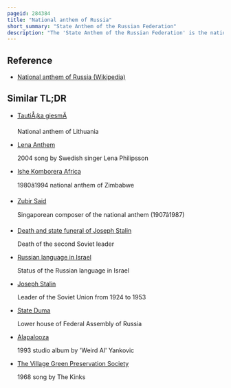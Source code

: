 ```yaml
---
pageid: 284384
title: "National anthem of Russia"
short_summary: "State Anthem of the Russian Federation"
description: "The 'State Anthem of the Russian Federation' is the national anthem of Russia. It uses the same Melody as the soviet State Anthem composed by Alexander Alexandrov and new Lyrics by sergey Mikhalkov who collaborated with gabriel el-registan on the original Anthem. From 1944 this earliest Version replaced the Internationale as a new more russian-centric soviet Anthem. The same Melody was used but without Lyrics after 1956. A second Version of the Lyrics was written by Mikhalkov in 1970 and adopted in 1977 with less Emphasis on World War Ii and more on the Victory of Communism and without mentioning by Name Joseph Stalin."
---
```


## Reference

- [National anthem of Russia (Wikipedia)](https://en.wikipedia.org/?curid=284384)

## Similar TL;DR

- [TautiÅ¡ka giesmÄ](/tldr/en/tautiska-giesme)

  National anthem of Lithuania

- [Lena Anthem](/tldr/en/lena-anthem)

  2004 song by Swedish singer Lena Philipsson

- [Ishe Komborera Africa](/tldr/en/ishe-komborera-africa)

  1980â1994 national anthem of Zimbabwe

- [Zubir Said](/tldr/en/zubir-said)

  Singaporean composer of the national anthem (1907â1987)

- [Death and state funeral of Joseph Stalin](/tldr/en/death-and-state-funeral-of-joseph-stalin)

  Death of the second Soviet leader

- [Russian language in Israel](/tldr/en/russian-language-in-israel)

  Status of the Russian language in Israel

- [Joseph Stalin](/tldr/en/joseph-stalin)

  Leader of the Soviet Union from 1924 to 1953

- [State Duma](/tldr/en/state-duma)

  Lower house of Federal Assembly of Russia

- [Alapalooza](/tldr/en/alapalooza)

  1993 studio album by 'Weird Al' Yankovic

- [The Village Green Preservation Society](/tldr/en/the-village-green-preservation-society)

  1968 song by The Kinks
